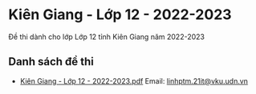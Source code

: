 # Kiên Giang - Lớp 12 - 2022-2023

Đề thi dành cho lớp Lớp 12 tỉnh Kiên Giang năm 2022-2023

## Danh sách đề thi

- [Kiên Giang - Lớp 12 - 2022-2023.pdf](Kiên%20Giang%20-%20Lớp%2012%20-%202022-2023.pdf)
Email: linhptm.21it@vku.udn.vn

